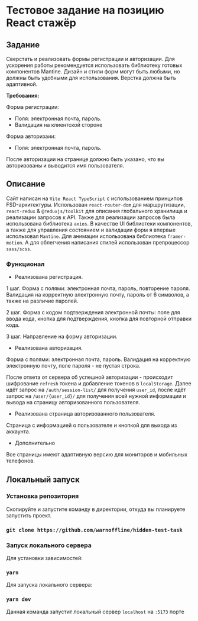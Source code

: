 # Тестовое задание на позицию React стажёр

## Задание
Сверстать и реализовать формы регистрации и авторизации. Для ускорения работы рекомендуется использовать библиотеку готовых компонентов Mantine. Дизайн и стили форм могут быть любыми, но должны быть удобными для использования. Верстка должна быть адаптивной. 

**Требования:** 

Форма регистрации: 
- Поля: электронная почта, пароль.
- Валидация на клиентской стороне

Форма авторизаии: 
- Поля: электронная почта, пароль.

После авторизации на странице должно быть указано, что вы авторизованы и
выводится имя пользователя.

## Описание

Сайт написан на `Vite React TypeScript` с использованием принципов FSD-архитектуры. Использован `react-router-dom` для маршрутизации, `react-redux` & `@reduxjs/toolkit` для описания глобального хранилища и реализации запросов к API. Также для реализации запросов была использована библиотека `axios`. В качестве UI библиотеки компонентов, а также для управления состоянием и валидации форм я впервые использовал `Mantine`. Для анимации использована библиотека `framer-motion`. А для облегчения написания стилей использован препроцессор `sass/scss`.

### Функционал

- Реализована регистрация.

1 шаг. Форма с полями: электронная почта, пароль, повторение пароля. Валидация на корректную электронную почту, пароль от 6 символов, а также на различие паролей. 

2 шаг. Форма с кодом подтверждения электронной почты: поле для ввода кода, кнопка для подтверждения, кнопка для повторной отправки кода.

3 шаг. Направление на форму авторизации.

- Реализована авторизация.

Форма с полями: электронная почта, пароль. Валидация на корректную электронную почту, поле пароля - не пустая строка.

После ответа от сервера об успешной авторизации - происходит шифрование `refresh` токена и добавление токенов в `localStorage`. Далее идёт запрос на `/auth/session-list/` для получения `user_id`, после идёт запрос на `/user/{user_id}/` для получения всей нужной информации и вывода на страницу авторизованного пользователя.

- Реализована страница авторизованного пользователя.

Страница с информацией о пользователе и кнопкой для выхода из аккаунта.

- Дополнительно

Все страницы имеют адаптивную версию для мониторов и мобильных телефонов.

## Локальный запуск

### Установка репозитория

Скопируйте и запустите команду в директории, откуда вы планируете запустить проект.

### `git clone https://github.com/warnoffline/hidden-test-task`

### Запуск локального сервера

Для установки зависимостей: 

### `yarn`

Для запуска локального сервера: 

### `yarn dev`

Данная команда запустит локальный сервер `localhost` на `:5173` порте
